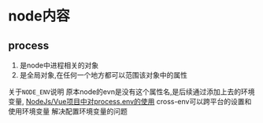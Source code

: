 <!--
 * @Author: your name
 * @Date: 2020-11-21 15:09:57
 * @LastEditTime: 2020-11-21 15:10:06
 * @LastEditors: Please set LastEditors
 * @Description: node内容
 * @FilePath: \garbage-book\on_the_job\归类\node\node.md
-->

# node内容

## process

1. 是node中进程相关的对象
2. 是全局对象,在任何一个地方都可以范围该对象中的属性

关于`NODE_ENV`说明
原本node的evn是没有这个属性名,是后续通过添加上去的环境变量,
[NodeJs/Vue项目中对process.env的使用](https://blog.csdn.net/qq_40963664/article/details/88016586)
cross-env可以跨平台的设置和使用环境变量 解决配置环境变量的问题